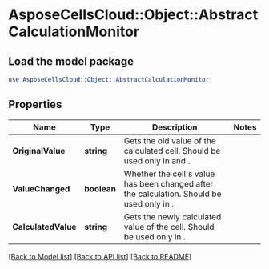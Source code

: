 # AsposeCellsCloud::Object::AbstractCalculationMonitor 

## Load the model package
```perl
use AsposeCellsCloud::Object::AbstractCalculationMonitor;
```

## Properties
Name | Type | Description | Notes
------------ | ------------- | ------------- | -------------
**OriginalValue** | **string** | Gets the old value of the calculated cell.            Should be used only in  and .  |
**ValueChanged** | **boolean** | Whether the cell's value has been changed after the calculation.            Should be used only in .  |
**CalculatedValue** | **string** | Gets the newly calculated value of the cell.            Should be used only in .  |  

[[Back to Model list]](../README.md#documentation-for-models) [[Back to API list]](../README.md#documentation-for-api-endpoints) [[Back to README]](../README.md)

